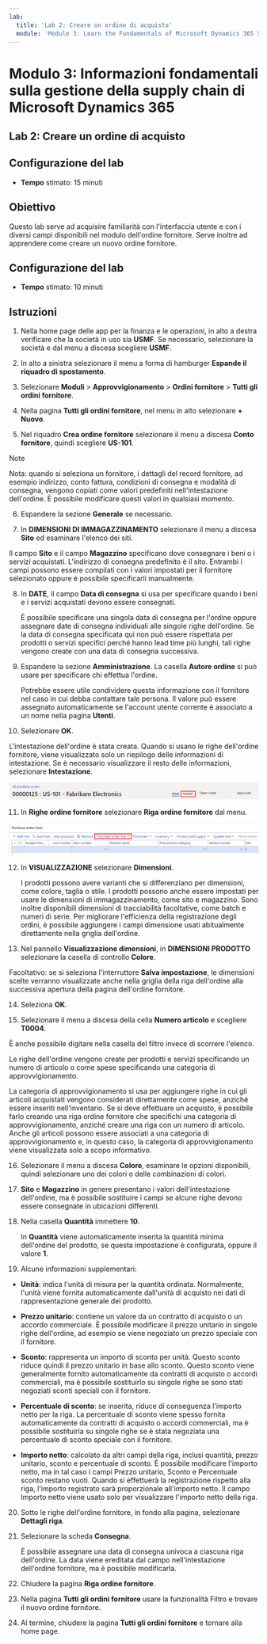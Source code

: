 ```yaml
---
lab:
  title: 'Lab 2: Creare un ordine di acquisto'
  module: 'Module 3: Learn the Fundamentals of Microsoft Dynamics 365 Supply Chain Management'
---
```


# Modulo 3: Informazioni fondamentali sulla gestione della supply chain di Microsoft Dynamics 365

## Lab 2: Creare un ordine di acquisto

## Configurazione del lab

   - **Tempo** stimato: 15 minuti

## Obiettivo

Questo lab serve ad acquisire familiarità con l'interfaccia utente e con i diversi campi disponibili nel modulo dell'ordine fornitore. Serve inoltre ad apprendere come creare un nuovo ordine fornitore.


## Configurazione del lab

   - **Tempo** stimato: 10 minuti

## Istruzioni

1. Nella home page delle app per la finanza e le operazioni, in alto a destra verificare che la società in uso sia **USMF**. Se necessario, selezionare la società e dal menu a discesa scegliere **USMF**.

2. In alto a sinistra selezionare il menu a forma di hamburger **Espande il riquadro di spostamento**.

3. Selezionare **Moduli** > **Approvvigionamento** > **Ordini fornitore** > **Tutti gli ordini fornitore**.

4. Nella pagina **Tutti gli ordini fornitore**, nel menu in alto selezionare **+ Nuovo**.

5. Nel riquadro **Crea ordine fornitore** selezionare il menu a discesa **Conto fornitore**, quindi scegliere **US-101**.

> [!NOTE]
> Nota: quando si seleziona un fornitore, i dettagli del record fornitore, ad esempio indirizzo, conto fattura, condizioni di consegna e modalità di consegna, vengono copiati come valori predefiniti nell'intestazione dell'ordine. È possibile modificare questi valori in qualsiasi momento.

6. Espandere la sezione **Generale** se necessario.

7. In **DIMENSIONI DI IMMAGAZZINAMENTO** selezionare il menu a discesa **Sito** ed esaminare l'elenco dei siti.

Il campo **Sito** e il campo **Magazzino** specificano dove consegnare i beni o i servizi acquistati. L'indirizzo di consegna predefinito è il sito. Entrambi i campi possono essere compilati con i valori impostati per il fornitore selezionato oppure è possibile specificarli manualmente.

8. In **DATE**, il campo **Data di consegna** si usa per specificare quando i beni e i servizi acquistati devono essere consegnati.

    È possibile specificare una singola data di consegna per l'ordine oppure assegnare date di consegna individuali alle singole righe dell'ordine. Se la data di consegna specificata qui non può essere rispettata per prodotti o servizi specifici perché hanno lead time più lunghi, tali righe vengono create con una data di consegna successiva.

9. Espandere la sezione **Amministrazione**. La casella **Autore ordine** si può usare per specificare chi effettua l'ordine.

    Potrebbe essere utile condividere questa informazione con il fornitore nel caso in cui debba contattare tale persona. Il valore può essere assegnato automaticamente se l'account utente corrente è associato a un nome nella pagina **Utenti**.

10. Selezionare **OK**.

L'intestazione dell'ordine è stata creata. Quando si usano le righe dell'ordine fornitore, viene visualizzato solo un riepilogo delle informazioni di intestazione. Se è necessario visualizzare il resto delle informazioni, selezionare **Intestazione**.

![Screenshot che illustra l'intestazione dell'ordine in cui viene visualizzato il riepilogo delle informazioni sull'ordine. La parola Intestazione è evidenziata.](./media/03-learn-the-fundamentals-of-dynamics-365-supply-chain-management-17.png)

11. In **Righe ordine fornitore** selezionare **Riga ordine fornitore** dal menu.

![Lo screenshot mostra le righe dell'ordine fornitore.](./media/03-learn-the-fundamentals-of-dynamics-365-supply-chain-management-18.png)

12. In **VISUALIZZAZIONE** selezionare **Dimensioni**.

    I prodotti possono avere varianti che si differenziano per dimensioni, come colore, taglia o stile. I prodotti possono anche essere impostati per usare le dimensioni di immagazzinamento, come sito e magazzino. Sono inoltre disponibili dimensioni di tracciabilità facoltative, come batch e numeri di serie. Per migliorare l'efficienza della registrazione degli ordini, è possibile aggiungere i campi dimensione usati abitualmente direttamente nella griglia dell'ordine.

13. Nel pannello **Visualizzazione dimensioni**, in **DIMENSIONI PRODOTTO** selezionare la casella di controllo **Colore**.

Facoltativo: se si seleziona l'interruttore **Salva impostazione**, le dimensioni scelte verranno visualizzate anche nella griglia della riga dell'ordine alla successiva apertura della pagina dell'ordine fornitore.

14. Seleziona **OK**.

15. Selezionare il menu a discesa della cella **Numero articolo** e scegliere **T0004**.

È anche possibile digitare nella casella del filtro invece di scorrere l'elenco.

Le righe dell'ordine vengono create per prodotti e servizi specificando un numero di articolo o come spese specificando una categoria di approvvigionamento.

La categoria di approvvigionamento si usa per aggiungere righe in cui gli articoli acquistati vengono considerati direttamente come spese, anziché essere inseriti nell'inventario. Se si deve effettuare un acquisto, è possibile farlo creando una riga ordine fornitore che specifichi una categoria di approvvigionamento, anziché creare una riga con un numero di articolo. Anche gli articoli possono essere associati a una categoria di approvvigionamento e, in questo caso, la categoria di approvvigionamento viene visualizzata solo a scopo informativo.

16. Selezionare il menu a discesa **Colore**, esaminare le opzioni disponibili, quindi selezionare uno dei colori o delle combinazioni di colori.

17. **Sito** e **Magazzino** in genere presentano i valori dell'intestazione dell'ordine, ma è possibile sostituire i campi se alcune righe devono essere consegnate in ubicazioni differenti.

18. Nella casella **Quantità** immettere **10**.

    In **Quantità** viene automaticamente inserita la quantità minima dell'ordine del prodotto, se questa impostazione è configurata, oppure il valore **1**.

19. Alcune informazioni supplementari:

- **Unità**: indica l'unità di misura per la quantità ordinata. Normalmente, l'unità viene fornita automaticamente dall'unità di acquisto nei dati di rappresentazione generale del prodotto.

- **Prezzo unitario**: contiene un valore da un contratto di acquisto o un accordo commerciale. È possibile modificare il prezzo unitario in singole righe dell'ordine, ad esempio se viene negoziato un prezzo speciale con il fornitore.

- **Sconto**: rappresenta un importo di sconto per unità. Questo sconto riduce quindi il prezzo unitario in base allo sconto. Questo sconto viene generalmente fornito automaticamente da contratti di acquisto o accordi commerciali, ma è possibile sostituirlo su singole righe se sono stati negoziati sconti speciali con il fornitore.

- **Percentuale di sconto**: se inserita, riduce di conseguenza l'importo netto per la riga. La percentuale di sconto viene spesso fornita automaticamente da contratti di acquisto o accordi commerciali, ma è possibile sostituirla su singole righe se è stata negoziata una percentuale di sconto speciale con il fornitore.

- **Importo netto**: calcolato da altri campi della riga, inclusi quantità, prezzo unitario, sconto e percentuale di sconto. È possibile modificare l'importo netto, ma in tal caso i campi Prezzo unitario, Sconto e Percentuale sconto restano vuoti. Quando si effettuerà la registrazione rispetto alla riga, l'importo registrato sarà proporzionale all'importo netto. Il campo Importo netto viene usato solo per visualizzare l'importo netto della riga.

20. Sotto le righe dell'ordine fornitore, in fondo alla pagina, selezionare **Dettagli riga**.

21. Selezionare la scheda **Consegna**.

    È possibile assegnare una data di consegna univoca a ciascuna riga dell'ordine. La data viene ereditata dal campo nell'intestazione dell'ordine fornitore, ma è possibile modificarla.

22. Chiudere la pagina **Riga ordine fornitore**.

23. Nella pagina **Tutti gli ordini fornitore** usare la funzionalità Filtro e trovare il nuovo ordine fornitore.

24. Al termine, chiudere la pagina **Tutti gli ordini fornitore** e tornare alla home page.


